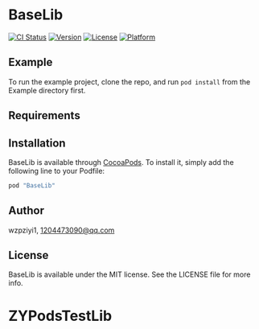 # BaseLib

[![CI Status](http://img.shields.io/travis/wzpziyi1/BaseLib.svg?style=flat)](https://travis-ci.org/wzpziyi1/BaseLib)
[![Version](https://img.shields.io/cocoapods/v/BaseLib.svg?style=flat)](http://cocoapods.org/pods/BaseLib)
[![License](https://img.shields.io/cocoapods/l/BaseLib.svg?style=flat)](http://cocoapods.org/pods/BaseLib)
[![Platform](https://img.shields.io/cocoapods/p/BaseLib.svg?style=flat)](http://cocoapods.org/pods/BaseLib)

## Example

To run the example project, clone the repo, and run `pod install` from the Example directory first.

## Requirements

## Installation

BaseLib is available through [CocoaPods](http://cocoapods.org). To install
it, simply add the following line to your Podfile:

```ruby
pod "BaseLib"
```

## Author

wzpziyi1, 1204473090@qq.com

## License

BaseLib is available under the MIT license. See the LICENSE file for more info.
# ZYPodsTestLib
